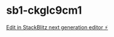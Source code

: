# sb1-ckglc9cm1

[Edit in StackBlitz next generation editor ⚡️](https://stackblitz.com/~/github.com/Sumitkmenaria/sb1-ckglc9cm1)